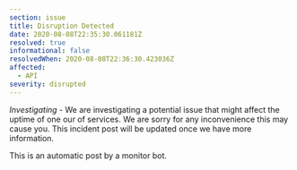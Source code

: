 ```yaml
---
section: issue
title: Disruption Detected
date: 2020-08-08T22:35:30.061181Z
resolved: true
informational: false
resolvedWhen: 2020-08-08T22:36:30.423036Z
affected:
  - API
severity: disrupted
---
```

*Investigating* - We are investigating a potential issue that might affect the uptime of one our of services. We are sorry for any inconvenience this may cause you. This incident post will be updated once we have more information.

This is an automatic post by a monitor bot.
        